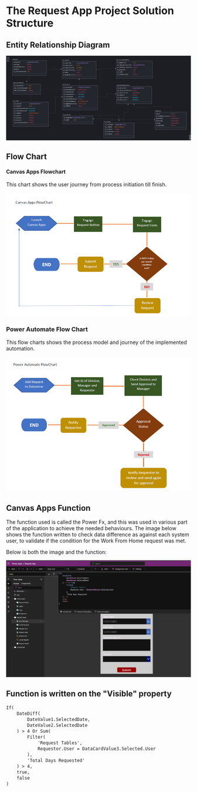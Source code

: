 # The Request App Project Solution Structure

## Entity Relationship Diagram

![](Images/E-R_Diagram.png)

## Flow Chart

#### Canvas Apps Flowchart

This chart shows the user journey from process initiation till finish.

![](Images/canvas_flowchart.png)


### Power Automate Flow Chart

This flow charts shows the process model and journey of the implemented automation.

![](Images/cloudflow_flowchart.png)


## Canvas Apps Function

The function used is called the Power Fx, and this was used in various part of the application to achieve the needed behaviours.
The image below shows the function written to check data difference as against each system user, to validate if the condition for the Work From Home request was met.

Below is both the image and the function:

![](Images/function_view.png)


Function is written on the "Visible" property
----
```Power Fx
If(
    DateDiff(
        DateValue1.SelectedDate,
        DateValue2.SelectedDate
    ) > 4 Or Sum(
        Filter(
            'Request Tables',
            Requestor.User = DataCardValue3.Selected.User
        ),
        'Total Days Requested'
    ) > 4,
    true,
    false
)
```
